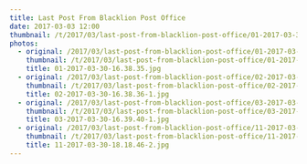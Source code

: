 ```yaml
---
title: Last Post From Blacklion Post Office
date: 2017-03-03 12:00
thumbnail: /t/2017/03/last-post-from-blacklion-post-office/01-2017-03-30-16.38.35.jpg
photos:
  - original: /2017/03/last-post-from-blacklion-post-office/01-2017-03-30-16.38.35.jpg
    thumbnail: /t/2017/03/last-post-from-blacklion-post-office/01-2017-03-30-16.38.35.jpg
    title: 01-2017-03-30-16.38.35.jpg
  - original: /2017/03/last-post-from-blacklion-post-office/02-2017-03-30-16.38.36-1.jpg
    thumbnail: /t/2017/03/last-post-from-blacklion-post-office/02-2017-03-30-16.38.36-1.jpg
    title: 02-2017-03-30-16.38.36-1.jpg
  - original: /2017/03/last-post-from-blacklion-post-office/03-2017-03-30-16.39.40-1.jpg
    thumbnail: /t/2017/03/last-post-from-blacklion-post-office/03-2017-03-30-16.39.40-1.jpg
    title: 03-2017-03-30-16.39.40-1.jpg
  - original: /2017/03/last-post-from-blacklion-post-office/11-2017-03-30-18.18.46-2.jpg
    thumbnail: /t/2017/03/last-post-from-blacklion-post-office/11-2017-03-30-18.18.46-2.jpg
    title: 11-2017-03-30-18.18.46-2.jpg
---
```

